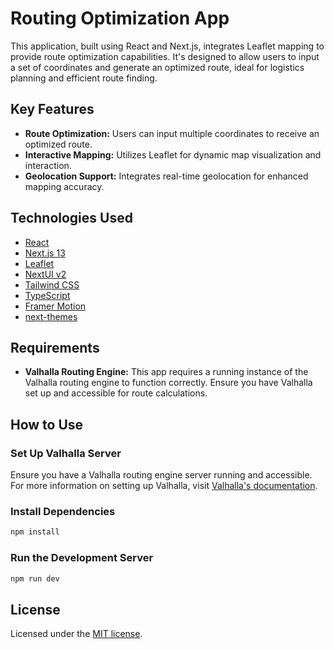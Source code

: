 # Routing Optimization App

This application, built using React and Next.js, integrates Leaflet mapping to provide route optimization capabilities. It's designed to allow users to input a set of coordinates and generate an optimized route, ideal for logistics planning and efficient route finding.

## Key Features

- **Route Optimization:** Users can input multiple coordinates to receive an optimized route.
- **Interactive Mapping:** Utilizes Leaflet for dynamic map visualization and interaction.
- **Geolocation Support:** Integrates real-time geolocation for enhanced mapping accuracy.

## Technologies Used

- [React](https://reactjs.org/)
- [Next.js 13](https://nextjs.org/docs/getting-started)
- [Leaflet](https://leafletjs.com/)
- [NextUI v2](https://nextui.org/)
- [Tailwind CSS](https://tailwindcss.com/)
- [TypeScript](https://www.typescriptlang.org/)
- [Framer Motion](https://www.framer.com/motion/)
- [next-themes](https://github.com/pacocoursey/next-themes)

## Requirements

- **Valhalla Routing Engine:** This app requires a running instance of the Valhalla routing engine to function correctly. Ensure you have Valhalla set up and accessible for route calculations.

## How to Use

### Set Up Valhalla Server

Ensure you have a Valhalla routing engine server running and accessible. For more information on setting up Valhalla, visit [Valhalla's documentation](https://github.com/valhalla/valhalla).


### Install Dependencies

```bash
npm install
```

### Run the Development Server

```bash
npm run dev
```

## License

Licensed under the [MIT license](https://github.com/nextui-org/next-app-template/blob/main/LICENSE).
```
